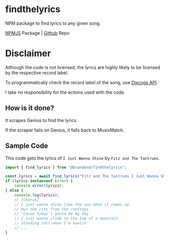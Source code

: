 # findthelyrics
NPM package to find lyrics to any given song.

[NPMJS](https://www.npmjs.com/package/@brandond/findthelyrics) Package | [Github](https://github.com/brandon-doornbos/findthelyrics) Repo

# Disclaimer 
Although the code is not licensed, the lyrics are highly likely to be licensed by the respective record label.

To programmatically check the record label of the song, use [Discogs API](https://www.discogs.com/developers/).

I take no responsibility for the actions used with the code.

## How is it done?
It scrapes Genius to find the lyrics.

If the scraper fails on Genius, it falls back to MusixMatch.

## Sample Code

This code gets the lyrics of ``I Just Wanna Shine`` by ``Fitz and The Tantrums``.

```js
import { find_lyrics } from "@brandond/findthelyrics";

const lyrics = await find_lyrics("Fitz and The Tantrums I Just Wanna Shine");
if (lyrics instanceof Error) {
    console.error(lyrics);
} else {
    console.log(lyrics);
    // [Chorus]
    // I just wanna shine like the sun when it comes up
    // Run the city from the rooftops
    // 'Cause today’s gonna be my day
    // I just wanna climb to the top of a mountain
    // Standing tall when I'm howlin'
    // ...
}
```

